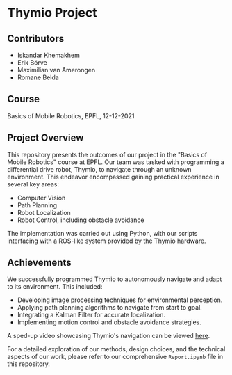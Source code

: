 # Thymio Project

## Contributors
- Iskandar Khemakhem
- Erik Börve
- Maximilian van Amerongen
- Romane Belda

## Course
Basics of Mobile Robotics, EPFL, 12-12-2021

## Project Overview
This repository presents the outcomes of our project in the "Basics of Mobile Robotics" course at EPFL. Our team was tasked with programming a differential drive robot, Thymio, to navigate through an unknown environment. This endeavor encompassed gaining practical experience in several key areas:

- Computer Vision
- Path Planning
- Robot Localization
- Robot Control, including obstacle avoidance

The implementation was carried out using Python, with our scripts interfacing with a ROS-like system provided by the Thymio hardware.

## Achievements
We successfully programmed Thymio to autonomously navigate and adapt to its environment. This included:
- Developing image processing techniques for environmental perception.
- Applying path planning algorithms to navigate from start to goal.
- Integrating a Kalman Filter for accurate localization.
- Implementing motion control and obstacle avoidance strategies.

A sped-up video showcasing Thymio's navigation can be viewed [here](https://user-images.githubusercontent.com/81572776/153708500-784dddef-6b9c-4efc-996d-09a122e975ed.mp4).

For a detailed exploration of our methods, design choices, and the technical aspects of our work, please refer to our comprehensive `Report.ipynb` file in this repository.
